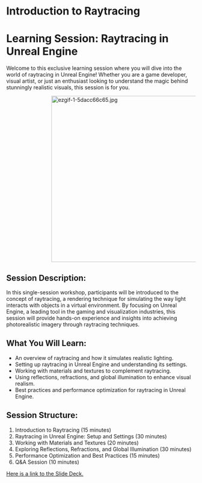 # Introduction to Raytracing

<div class="welcome-note">
<h1>Learning Session: Raytracing in Unreal Engine</h1>
<p>Welcome to this exclusive learning session where you will dive into the world of raytracing in Unreal Engine! Whether you are a game developer, visual artist, or just an enthusiast looking to understand the magic behind stunningly realistic visuals, this session is for you.</p>
<p style="padding-left: 120px;"><img src="https://vertexschool.instructure.com/courses/303/files/18970/preview?verifier=V0K7BmG7keBiNId35cvYPgKOX3N4GNnlZ6J38rTt" alt="ezgif-1-5dacc66c65.jpg" width="784" height="441" data-api-endpoint="https://vertexschool.instructure.com/api/v1/courses/303/files/18970" data-api-returntype="File"></p>
</div>
<h2>Session Description:</h2>
<p>In this single-session workshop, participants will be introduced to the concept of raytracing, a rendering technique for simulating the way light interacts with objects in a virtual environment. By focusing on Unreal Engine, a leading tool in the gaming and visualization industries, this session will provide hands-on experience and insights into achieving photorealistic imagery through raytracing techniques.</p>
<h2>What You Will Learn:</h2>
<ul>
<li>An overview of raytracing and how it simulates realistic lighting.</li>
<li>Setting up raytracing in Unreal Engine and understanding its settings.</li>
<li>Working with materials and textures to complement raytracing.</li>
<li>Using reflections, refractions, and global illumination to enhance visual realism.</li>
<li>Best practices and performance optimization for raytracing in Unreal Engine.</li>
</ul>
<h2>Session Structure:</h2>
<ol>
<li>Introduction to Raytracing (15 minutes)</li>
<li>Raytracing in Unreal Engine: Setup and Settings (30 minutes)</li>
<li>Working with Materials and Textures (20 minutes)</li>
<li>Exploring Reflections, Refractions, and Global Illumination (30 minutes)</li>
<li>Performance Optimization and Best Practices (15 minutes)</li>
<li>Q&amp;A Session (10 minutes)</li>
</ol>
<p><a class="inline_disabled" href="https://docs.google.com/presentation/d/1udLD-GHbvBNFET-vZ6YQqe4v2gdnKnO4CMVJvnzTClg/edit?usp=sharing" target="_blank">Here is a link to the Slide Deck.</a></p>